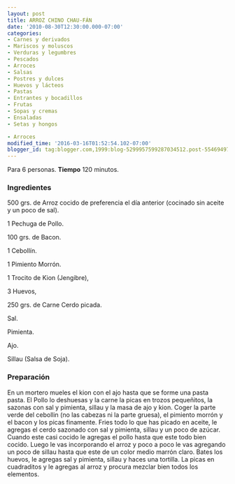 ```yaml
---
layout: post
title: ARROZ CHINO CHAU-FÁN
date: '2010-08-30T12:30:00.000-07:00'
categories:
- Carnes y derivados
- Mariscos y moluscos
- Verduras y legumbres
- Pescados
- Arroces
- Salsas
- Postres y dulces
- Huevos y lácteos
- Pastas
- Entrantes y bocadillos
- Frutas
- Sopas y cremas
- Ensaladas
- Setas y hongos

- Arroces
modified_time: '2016-03-16T01:52:54.102-07:00'
blogger_id: tag:blogger.com,1999:blog-5299957599287034512.post-554694978280022263
---
```


Para 6 personas.
<b>Tiempo</b> 120 minutos.

<h3>Ingredientes</h3>

500 grs. de Arroz cocido de preferencia el día anterior (cocinado sin aceite y un poco de sal).

1 Pechuga de Pollo.

100 grs. de Bacon.

1 Cebollín.

1 Pimiento Morrón.

1 Trocito de Kion (Jengibre),

3 Huevos,

250 grs. de Carne Cerdo picada.

Sal.

Pimienta.

Ajo.

Sillau (Salsa de Soja).

<h3>Preparación</h3>

En un mortero mueles el kion con el ajo hasta que se forme una pasta pasta. El Pollo lo deshuesas y la carne la picas en trozos pequeñitos, la sazonas con sal y pimienta, sillau y la masa de ajo y kion. Coger la parte verde del cebollin (no las cabezas ni la parte gruesa), el pimiento morrón y el bacon y los picas finamente. Fries todo lo que has picado en aceite, le agregas el cerdo sazonado con sal y pimienta, sillau y un poco de azúcar. Cuando este casi cocido le agregas el pollo hasta que este todo bien cocido. Luego le vas incorporando el arroz y poco a poco le vas agregando un poco de sillau hasta que este de un color medio marrón claro. Bates los huevos, le agregas sal y pimienta, sillau y haces una tortilla. La picas en cuadraditos y le agregas al arroz y procura mezclar bien todos los elementos.

